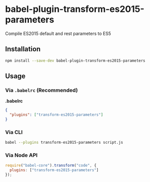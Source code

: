 # babel-plugin-transform-es2015-parameters

Compile ES2015 default and rest parameters to ES5

## Installation

```sh
npm install --save-dev babel-plugin-transform-es2015-parameters
```

## Usage

### Via `.babelrc` (Recommended)

**.babelrc**

```json
{
  "plugins": ["transform-es2015-parameters"]
}
```

### Via CLI

```sh
babel --plugins transform-es2015-parameters script.js
```

### Via Node API

```javascript
require("babel-core").transform("code", {
  plugins: ["transform-es2015-parameters"]
});
```
